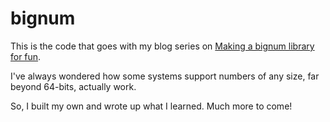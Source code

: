 # bignum

This is the code that goes with my blog series on [Making a bignum library for fun](https://austinhenley.com/blog/bignum1.html).

I've always wondered how some systems support numbers of any size, far beyond 64-bits, actually work. 

So, I built my own and wrote up what I learned. Much more to come!
